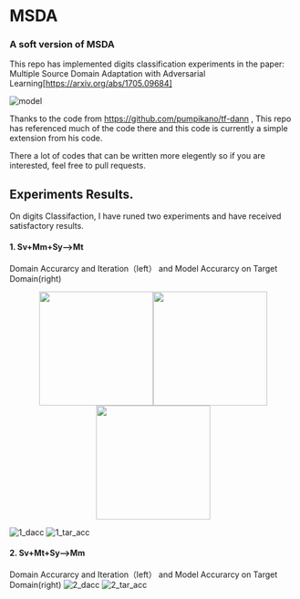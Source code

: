 # MSDA
### A soft version of MSDA

This repo has implemented digits classification experiments in the paper: Multiple Source Domain Adaptation with Adversarial Learning[https://arxiv.org/abs/1705.09684]

![model](https://github.com/daoyuan98/MSDA/blob/master/images/model.png)

Thanks to the code from https://github.com/pumpikano/tf-dann , This repo has referenced much of the code there and this code is currently a simple extension from his code.

There a lot of codes that can be written more elegently so if you are interested, feel free to pull requests.

## Experiments Results.
On digits Classifaction, I have runed two experiments and have received satisfactory results. 

#### 1. Sv+Mm+Sy-->Mt
Domain Accurarcy and Iteration（left） and Model Accurarcy on Target Domain(right)
<center class="half">
    <img src="https://github.com/daoyuan98/MSDA/blob/master/images/1_d_acc.png" width="200"/><img src="https://github.com/daoyuan98/MSDA/blob/master/images/1_tar_acc.png" width="200"/><img src="图片链接" width="200"/>
</center>


![1_dacc](https://github.com/daoyuan98/MSDA/blob/master/images/1_d_acc.png) ![1_tar_acc](https://github.com/daoyuan98/MSDA/blob/master/images/1_tar_acc.png)

#### 2. Sv+Mt+Sy-->Mm
Domain Accurarcy and Iteration（left） and Model Accurarcy on Target Domain(right)
![2_dacc](https://github.com/daoyuan98/MSDA/blob/master/images/2_d_acc.png) ![2_tar_acc](https://github.com/daoyuan98/MSDA/blob/master/images/2_tar_acc.png)

